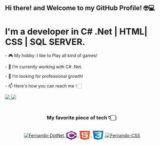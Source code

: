 ##  Hi there! and Welcome to my GitHub Profile! 🤓💻

<div>
    <h1>I'm a developer in C# .Net | HTML| CSS | SQL SERVER.</h1>
        <div>
            <p>
                - 🎮 My hobby: I like to Play all kind of games!
            </p>
            <p>
                - 🧠 I’m currently working with C# .Net.
            </p>
            <p>
                - 🔭 I’m looking for professional growth! 
            </p>
            <p>
                - 📫 Here's how you can reach me 👇🏻
            </p>
          </div>  
</div>

<div>
    <a href="https://www.linkedin.com/in/fernando-barros-910765256/" target="_blank">
        <img src="https://img.shields.io/badge/-LinkedIn-%230077B5?style=for-the-badge&logo=linkedin&logoColor=white"
            target="_blank">
    </a>
    <a href="mailto:fernandobsak@gmail.com">
        <img src="https://img.shields.io/badge/Gmail-D14836?style=for-the-badge&logo=gmail&logoColor=white">
    </a>

</div>

 <br>
  
  
  ##
  
<div align="center" style="display: inline_block">
  <h3> 
    My favorite piece of tech 👇🏻:
  </h3>
<div align="center">
  <a href="https://github.com/FernandoBsa">
  
</div>
  <br>
  <a href="https://github.com/FernandoBsa">
    <img align="center" alt="Fernando-DotNet" height="30" width="40" src="https://cdn.jsdelivr.net/gh/devicons/devicon/icons/dotnetcore/dotnetcore-original.svg">
    <img align="center" alt="Fernando-Csharp" height="30" width="40" src="https://raw.githubusercontent.com/devicons/devicon/master/icons/csharp/csharp-original.svg">
    <img align="center" alt="Fernando-HTML" height="30" width="40" src="https://raw.githubusercontent.com/devicons/devicon/master/icons/html5/html5-original.svg">
    <img align="center" alt="Fernando-CSS" height="30" width="40" src="https://raw.githubusercontent.com/devicons/devicon/master/icons/css3/css3-original.svg">  
    <img align="center" alt="Fernando-CSS" height="30" width="40" src="https://cdn.jsdelivr.net/gh/devicons/devicon/icons/microsoftsqlserver/microsoftsqlserver-plain.svg" />
  </a>
  
</div>

